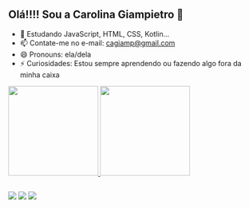## Olá!!!! Sou a Carolina Giampietro 👋

- 🌱 Estudando JavaScript, HTML, CSS, Kotlin...
- 📫 Contate-me no e-mail: cagiamp@gmail.com
- 😄 Pronouns: ela/dela
- ⚡ Curiosidades: Estou sempre aprendendo ou fazendo algo fora da minha caixa

<div>
  <a href="https://github.com/Nahuel5202">
  <img height="180em" src="https://github-readme-stats.vercel.app/api?username=CarolGiamp&show_icons=true&theme=dracula&include_all_commits=true&count_private=true"/>
  <img height="180em" src="https://github-readme-stats.vercel.app/api/top-langs/?username=CarolGiamp&layout=compact&langs_count=7&theme=dracula"/>
 </div>
  
  
 ##
  
  <div> 
  
  <a href="https://www.instagram.com/allaboutnahuel/" target="_blank"><img src="https://img.shields.io/badge/-Instagram-%23E4405F?style=for-the-badge&logo=instagram&logoColor=white" target="_blank"></a>
  <a href = "mailto:lambruschini5202@gmail.com"><img src="https://img.shields.io/badge/-Gmail-%23333?style=for-the-badge&logo=gmail&logoColor=white" target="_blank"></a>
  <a href="https://www.linkedin.com/in/carolina-giampietro-8942b328/" target="_blank"><img src="https://img.shields.io/badge/-LinkedIn-%230077B5?style=for-the-badge&logo=linkedin&logoColor=white" target="_blank"></a>
 
</div>
